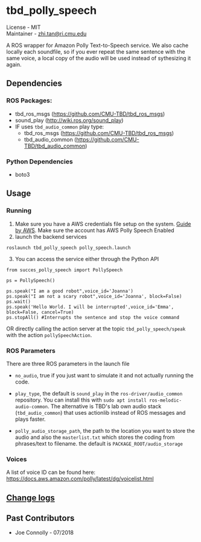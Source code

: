 # tbd_polly_speech
License - MIT  
Maintainer - zhi.tan@ri.cmu.edu  

A ROS wrapper for Amazon Polly Text-to-Speech service. We also cache locally each soundfile, so if you ever repeat the same sentence with the same voice, a local copy of the audio will be used instead of sythesizing it again.

## Dependencies
### ROS Packages:
* tbd_ros_msgs (https://github.com/CMU-TBD/tbd_ros_msgs)
* sound_play (http://wiki.ros.org/sound_play)
* IF uses `tbd_audio_common` play type:
    * tbd_ros_msgs (https://github.com/CMU-TBD/tbd_ros_msgs)
    * tbd_audio_common (https://github.com/CMU-TBD/tbd_audio_common)
### Python Dependencies
* boto3

## Usage

### Running 
1. Make sure you have a AWS credentials file setup on the system. [Guide by AWS](https://docs.aws.amazon.com/cli/latest/userguide/cli-config-files.html). Make sure the account has AWS Polly Speech Enabled
2. launch the backend services
```
roslaunch tbd_polly_speech polly_speech.launch
```
3. You can access the service either through the Python API
```
from succes_polly_speech import PollySpeech

ps = PollySpeech()

ps.speak("I am a good robot",voice_id='Joanna')
ps.speak("I am not a scary robot",voice_id='Joanna', block=False)
ps.wait()
ps.speak('Hello World. I will be interrupted',voice_id='Emma', block=False, cancel=True) 
ps.stopAll() #Interrupts the sentence and stop the voice command
```
OR directly calling the action server at the topic `tbd_polly_speech/speak` with the action `pollySpeechAction`.

### ROS Parameters
There are three ROS parameters in the launch file
* `no_audio`, true if you just want to simulate it and not actually running the code. 
* `play_type`, the default is `sound_play` in the `ros-driver/audio_common` repository. You can install this with `sudo apt install ros-melodic-audio-common`. The alternative is TBD's lab own audio stack (`tbd_audio_common`) that uses actionlib instead of ROS messages and plays faster.

* `polly_audio_storage_path`, the path to the location you want to store the audio and also the `masterlist.txt` which stores the coding from phrases/text to filename. the default is `PACKAGE_ROOT/audio_storage`

### Voices
A list of voice ID can be found here: https://docs.aws.amazon.com/polly/latest/dg/voicelist.html

## [Change logs](CHANGELOG.md)

## Past Contributors
- Joe Connolly - 07/2018